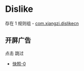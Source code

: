 # Dislike

存在 1 规则组 - [com.xiangzi.dislikecn](/src/apps/com.xiangzi.dislikecn.ts)

## 开屏广告

点击 跳过

- [快照-0](https://i.gkd.li/import/15196702)
